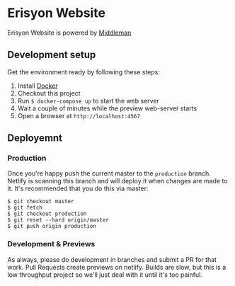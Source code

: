 # Erisyon Website

Erisyon Website is powered by [Middleman](http://middlemanapp.com/)

## Development setup

Get the environment ready by following these steps:

1. Install [Docker](https://docs.docker.com/get-started/#install-docker-desktop)
1. Checkout this project
1. Run `$ docker-compose up` to start the web server
1. Wait a couple of minutes while the preview web-server starts
1. Open a browser at `http://localhost:4567`


## Deployemnt

### Production

Once you're happy push the current master to the `production` branch. Netlify
is scanning this branch and will deploy it when changes are made to it. It's 
recommended that you do this via master:

```
$ git checkout master
$ git fetch
$ git checkout production
$ git reset --hard origin/master
$ git push origin production
```

### Development & Previews

As always, please do development in branches and submit a PR for that work. Pull
Requests create previews on netlify. Builds are slow, but this is a low
throughput project so we'll just deal with it until it's too painful.
